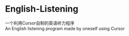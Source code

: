 # English-Listening
一个利用Cursor自制的英语听力程序  
An English listening program made by oneself using Cursor
